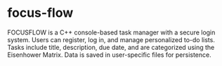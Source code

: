 # focus-flow
FOCUSFLOW is a C++ console-based task manager with a secure login system. Users can register, log in, and manage personalized to-do lists. Tasks include title, description, due date, and are categorized using the Eisenhower Matrix. Data is saved in user-specific files for persistence.
